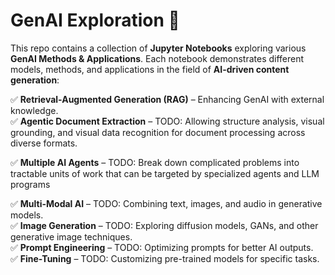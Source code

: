 # GenAI Exploration 🚀  

This repo contains a collection of **Jupyter Notebooks** exploring various **GenAI Methods & Applications**. Each notebook demonstrates different models, methods, and applications in the field of **AI-driven content generation**:

✅ **Retrieval-Augmented Generation (RAG)** – Enhancing GenAI with external knowledge.  
✅ **Agentic Document Extraction** – TODO: Allowing structure analysis, visual grounding, and visual data recognition for document processing across diverse formats.

✅ **Multiple AI Agents** – TODO:  Break down complicated problems into tractable units of work that can be targeted by specialized agents and LLM programs

✅ **Multi-Modal AI** – TODO: Combining text, images, and audio in generative models.  
✅ **Image Generation** – TODO: Exploring diffusion models, GANs, and other generative image techniques.  
✅ **Prompt Engineering** – TODO: Optimizing prompts for better AI outputs.  
✅ **Fine-Tuning** – TODO: Customizing pre-trained models for specific tasks.  
